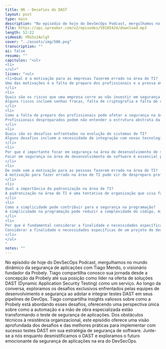 ```yaml
---
title: 06 - Desafios do DAST
layout: post
type: main
description: "No episódio de hoje do DevSecOps Podcast, mergulhamos no mundo dinâmico da segurança de aplicações com Tiago Mendo, o visionário fundador da Probely. Tiago compartilha conosco sua jornada desde a concepção da Probely até sua posição como líder na oferta de soluções DAST (Dynamic Application Security Testing) como um serviço. Ao longo da conversa, exploramos os desafios exclusivos enfrentados pelas equipes de desenvolvimento e segurança ao adotar e integrar testes DAST em seus pipelines de DevOps. Tiago compartilha insights valiosos sobre como a Probely está abordando esses desafios, oferecendo uma perspectiva única sobre como a automação e a mão de obra especializada estão transformando o teste de segurança de aplicações. Dos obstáculos técnicos à resistência organizacional, este episódio oferece uma visão aprofundada dos desafios e das melhores práticas para implementar com sucesso testes DAST em sua estratégia de segurança de software. Junte-se a nós enquanto desmistificamos o DAST e exploramos o futuro emocionante da segurança de aplicações na era do DevSecOps."
file: https://api.spreaker.com/v2/episodes/59185424/download.mp3
length: 52:22
videoid: YRG5x2AxlgY
cover: "../assets/img/506.png"
transcription: ""
ai: false
resumo: ""
capitulos: "<ul>
<li>
</ul>"
licoes: "<ul>
<li>Qual é a motivação para as empresas fazerem errado na área de TI?
Uma das motivações é a falta de preparo dos profissionais e a pressa em implementar soluções.
</li>
<li>
Quais são os riscos que uma empresa corre ao não investir em segurança na área de TI?
Alguns riscos incluem senhas fracas, falta de criptografia e falta de camadas de segurança para proteger informações sensíveis.
</li>
<li>
Como a falta de preparo dos profissionais pode afetar a segurança na área de TI?
Profissionais despreparados podem não entender a estrutura abstrata da área e acabar implementando soluções inadequadas.
</li>
<li>
Quais são os desafios enfrentados na evolução de sistemas de TI?
Alguns desafios incluem a necessidade de integração com novas tecnologias e a falta de conhecimento atualizado dos profissionais.
</li>
<li>
Por que é importante focar em segurança na área de desenvolvimento de software?
Focar em segurança na área de desenvolvimento de software é essencial para evitar problemas futuros e garantir a proteção dos dados e sistemas.
</li>
<li>
De onde vem a motivação para as pessoas fazerem errado na área de TI?
A motivação para fazer errado na área de TI pode vir de despreparo profissional, migração de profissionais de outras áreas e falta de conhecimento técnico adequado.
</li>
<li>
Qual a importância da padronização na área de TI?
A padronização na área de TI é uma tentativa de organização que visa facilitar a gestão e garantir a uniformidade nos processos e procedimentos.
</li>
<li>
Como a simplicidade pode contribuir para a segurança na programação?
A simplicidade na programação pode reduzir a complexidade do código, minimizando pontos de falha e vulnerabilidades, o que contribui para a segurança dos sistemas.
</li>
<li>
Por que é fundamental considerar a finalidade e necessidades específicas de um projeto de desenvolvimento de software?
Considerar a finalidade e necessidades específicas de um projeto de desenvolvimento de software é essencial para garantir que as soluções desenvolvidas atendam de forma eficaz e segura aos requisitos do negócio.
</li>
</ul>
"
notes: ""
---
```


No episódio de hoje do DevSecOps Podcast, mergulhamos no mundo dinâmico da segurança de aplicações com Tiago Mendo, o visionário fundador da Probely. Tiago compartilha conosco sua jornada desde a concepção da Probely até sua posição como líder na oferta de soluções DAST (Dynamic Application Security Testing) como um serviço. Ao longo da conversa, exploramos os desafios exclusivos enfrentados pelas equipes de desenvolvimento e segurança ao adotar e integrar testes DAST em seus pipelines de DevOps. Tiago compartilha insights valiosos sobre como a Probely está abordando esses desafios, oferecendo uma perspectiva única sobre como a automação e a mão de obra especializada estão transformando o teste de segurança de aplicações. Dos obstáculos técnicos à resistência organizacional, este episódio oferece uma visão aprofundada dos desafios e das melhores práticas para implementar com sucesso testes DAST em sua estratégia de segurança de software. Junte-se a nós enquanto desmistificamos o DAST e exploramos o futuro emocionante da segurança de aplicações na era do DevSecOps.